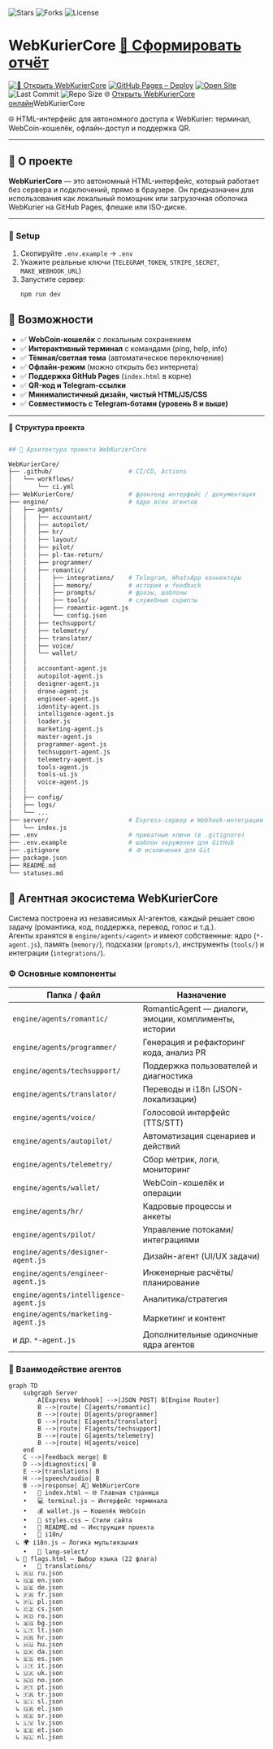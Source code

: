 ![Stars](https://img.shields.io/github/stars/Vladislav6410/WebKurierCore?style=social)
![Forks](https://img.shields.io/github/forks/Vladislav6410/WebKurierCore?style=social)
![License](https://img.shields.io/github/license/Vladislav6410/WebKurierCore)
# WebKurierCore <a class="btn-primary" href="report-ui.html">📄 Сформировать отчёт</a>
[![🚀 Открыть WebKurierCore](https://img.shields.io/badge/🚀_Открыть_WebKurierCore-0a84ff?style=for-the-badge)](https://vladislav6410.github.io/WebKurierCore/)
[![GitHub Pages – Deploy](https://github.com/vladislav6410/WebKurierCore/actions/workflows/pages.yml/badge.svg)](https://github.com/vladislav6410/WebKurierCore/actions/workflows/pages.yml)
[![Open Site](https://img.shields.io/badge/Open%20Site-Live-brightgreen)](https://vladislav6410.github.io/WebKurierCore/)
![Last Commit](https://img.shields.io/github/last-commit/vladislav6410/WebKurierCore)
![Repo Size](https://img.shields.io/github/repo-size/vladislav6410/WebKurierCore)
🌐 [Открыть WebKurierCore онлайн](https://vladislav6410.github.io/WebKurierCore/)WebKurierCore

🌐 HTML-интерфейс для автономного доступа к WebKurier: терминал, WebCoin-кошелёк, офлайн-доступ и поддержка QR.

---

## 🚀 О проекте

**WebKurierCore** — это автономный HTML-интерфейс, который работает без сервера и подключений, прямо в браузере. Он предназначен для использования как локальный помощник или загрузочная оболочка WebKurier на GitHub Pages, флешке или ISO-диске.

---
### 🔧 Setup
1. Скопируйте `.env.example` → `.env`
2. Укажите реальные ключи (`TELEGRAM_TOKEN`, `STRIPE_SECRET`, `MAKE_WEBHOOK_URL`)
3. Запустите сервер:
   ```bash
   npm run dev
## 🧩 Возможности

- ✅ **WebCoin-кошелёк** с локальным сохранением
- ✅ **Интерактивный терминал** с командами (ping, help, info)
- ✅ **Тёмная/светлая тема** (автоматическое переключение)
- ✅ **Офлайн-режим** (можно открыть без интернета)
- ✅ **Поддержка GitHub Pages** (`index.html` в корне)
- ✅ **QR-код и Telegram-ссылки**
- ✅ **Минималистичный дизайн, чистый HTML/JS/CSS**
- ✅ **Совместимость с Telegram-ботами (уровень 8 и выше)**

---
📂 **Структура проекта**

```bash

## 🤖 Архитектура проекта WebKurierCore

WebKurierCore/
├── .github/                     # CI/CD, Actions
│   └── workflows/
│       └── ci.yml
├── WebKurierCore/               # фронтенд интерфейс / документация
├── engine/                      # ядро всех агентов
│   ├── agents/
│   │   ├── accountant/
│   │   ├── autopilot/
│   │   ├── hr/
│   │   ├── layout/
│   │   ├── pilot/
│   │   ├── pl-tax-return/
│   │   ├── programmer/
│   │   ├── romantic/
│   │   │   ├── integrations/    # Telegram, WhatsApp коннекторы
│   │   │   ├── memory/          # история и feedback
│   │   │   ├── prompts/         # фразы, шаблоны
│   │   │   ├── tools/           # служебные скрипты
│   │   │   ├── romantic-agent.js
│   │   │   └── config.json
│   │   ├── techsupport/
│   │   ├── telemetry/
│   │   ├── translator/
│   │   ├── voice/
│   │   └── wallet/
│   │
│   │   accountant-agent.js
│   │   autopilot-agent.js
│   │   designer-agent.js
│   │   drone-agent.js
│   │   engineer-agent.js
│   │   identity-agent.js
│   │   intelligence-agent.js
│   │   loader.js
│   │   marketing-agent.js
│   │   master-agent.js
│   │   programmer-agent.js
│   │   techsupport-agent.js
│   │   telemetry-agent.js
│   │   tools-agent.js
│   │   tools-ui.js
│   │   voice-agent.js
│   │
│   ├── config/
│   ├── logs/
│   └── ...
├── server/                      # Express-сервер и Webhook-интеграции
│   └── index.js
├── .env                         # приватные ключи (в .gitignore)
├── .env.example                 # шаблон окружения для GitHub
├── .gitignore                   # ⚙️ исключения для Git
├── package.json
├── README.md
└── statuses.md

```

## 🤖 Агентная экосистема WebKurierCore

Система построена из независимых AI-агентов, каждый решает свою задачу (романтика, код, поддержка, перевод, голос и т.д.).  
Агенты хранятся в `engine/agents/<agent>` и имеют собственные: ядро (`*-agent.js`), память (`memory/`), подсказки (`prompts/`), инструменты (`tools/`) и интеграции (`integrations/`).

### ⚙️ Основные компоненты

| Папка / файл | Назначение |
|---|---|
| `engine/agents/romantic/` | RomanticAgent — диалоги, эмоции, комплименты, истории |
| `engine/agents/programmer/` | Генерация и рефакторинг кода, анализ PR |
| `engine/agents/techsupport/` | Поддержка пользователей и диагностика |
| `engine/agents/translator/` | Переводы и i18n (JSON-локализации) |
| `engine/agents/voice/` | Голосовой интерфейс (TTS/STT) |
| `engine/agents/autopilot/` | Автоматизация сценариев и действий |
| `engine/agents/telemetry/` | Сбор метрик, логи, мониторинг |
| `engine/agents/wallet/` | WebCoin-кошелёк и операции |
| `engine/agents/hr/` | Кадровые процессы и анкеты |
| `engine/agents/pilot/` | Управление потоками/интеграциями |
| `engine/agents/designer-agent.js` | Дизайн-агент (UI/UX задачи) |
| `engine/agents/engineer-agent.js` | Инженерные расчёты/планирование |
| `engine/agents/intelligence-agent.js` | Аналитика/стратегия |
| `engine/agents/marketing-agent.js` | Маркетинг и контент |
| и др. `*-agent.js` | Дополнительные одиночные ядра агентов |

### 🧩 Взаимодействие агентов

```mermaid
graph TD
    subgraph Server
        A[Express Webhook] -->|JSON POST| B[Engine Router]
        B -->|route| C[agents/romantic]
        B -->|route| D[agents/programmer]
        B -->|route| E[agents/translator]
        B -->|route| F[agents/techsupport]
        B -->|route| G[agents/telemetry]
        B -->|route| H[agents/voice]
    end
    C -->|feedback merge| B
    D -->|diagnostics| B
    E -->|translations| B
    H -->|speech/audio| B
    B -->|response| A📂 WebKurierCore
	•	🧾 index.html — 🌐 Главная страница
	•	💻 terminal.js — Интерфейс терминала
	•	💰 wallet.js — Кошелёк WebCoin
	•	🎨 styles.css — Стили сайта
	•	📘 README.md — Инструкция проекта
	•	📁 i18n/
  ↳ 🌍 i18n.js — Логика мультиязычия
	•	📁 lang-select/
  ↳ 🚩 flags.html — Выбор языка (22 флага)
	•	📁 translations/
  ↳ 🇷🇺 ru.json
  ↳ 🇬🇧 en.json
  ↳ 🇩🇪 de.json
  ↳ 🇫🇷 fr.json
  ↳ 🇵🇱 pl.json
  ↳ 🇨🇿 cs.json
  ↳ 🇷🇴 ro.json
  ↳ 🇧🇬 bg.json
  ↳ 🇱🇹 lt.json
  ↳ 🇭🇷 hr.json
  ↳ 🇭🇺 hu.json
  ↳ 🇩🇰 da.json
  ↳ 🇪🇸 es.json
  ↳ 🇮🇹 it.json
  ↳ 🇺🇦 uk.json
  ↳ 🇳🇴 no.json
  ↳ 🇵🇹 pt.json
  ↳ 🇹🇷 tr.json
  ↳ 🇸🇮 sl.json
  ↳ 🇬🇷 el.json
  ↳ 🇷🇸 sr.json
  ↳ 🇱🇻 lv.json
  ↳ 🇪🇪 et.json
  ↳ 🇳🇱 nl.json
